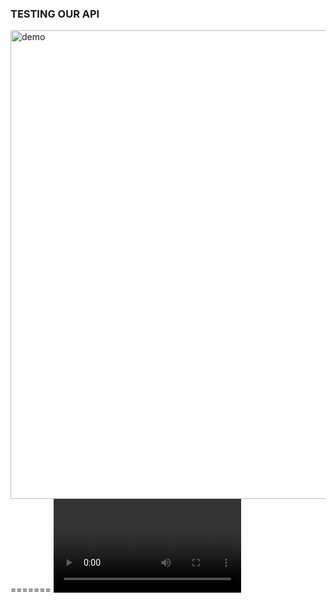 ### TESTING OUR API

<img src="./demo.gif" alt="demo " width="750" />
=======
<video src='./demo.mp4' controls width='300' >

<img src="demo.gif"  alt="demo" width="600">

### REQUISITOS | FEATURES
- [x] Deve ser possivel criar uma conta
- [x] Deve ser possivel  buscr o extrato bancario do cliente
- [x] Deve ser possivel  realizer um deposito
- [x] Deve ser possivel  realizar um saque
- [x] Deve ser possivel  buscar o extrato bancario do cliente por data
- [x] Deve ser possivel  atualizar dados da conta do cliente
- [x] Deve ser possivel  obter dados da conta do cliente
- [x] Deve ser possivel  deletar uma conta

### REGRAS DE NEGOCIO
- [x] Não deve ser possivel cadastrar uma conta com CPF já existente
- [x] Não deve ser possivel fazer depoisito em cona não existente
- [x] Não deve ser possivel buscar extrato de uma conta inexistente
- [x] Não deve ser possivel fazer um saque em conta inexistente
- [x] Não deve ser possivel exlucir uma conta inexistente
- [x] Não deve ser possivel fazer saque com saldo insuficiente